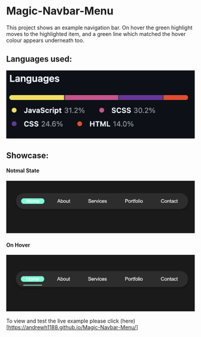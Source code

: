 # Magic-Navbar-Menu
This project shows an example navigation bar. On hover the green highlight moves to the highlighted item, and a green line which matched the hover colour appears underneath too.

## Languages used:
![Languaged Used](assets/images/languages.png)

## Showcase:
#### Notmal State
![Normal State](assets/images/not-hover.png)

#### On Hover
![On Hover](assets/images/on-hover.png)

To view and test the live example please click (here)[https://andrewh1188.github.io/Magic-Navbar-Menu/]